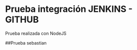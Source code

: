 # Prueba integración JENKINS - GITHUB<!-- omit in toc -->

Prueba realizada con NodeJS

##Prueba sebastian
